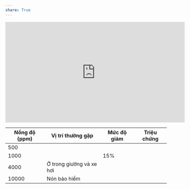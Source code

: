 ```yaml
---
share: True
---
```

<iframe width="560" height="315" src="https://www.youtube.com/embed/1Nh_vxpycEA" title="YouTube video player" frameborder="0" allow="accelerometer; autoplay; clipboard-write; encrypted-media; gyroscope; picture-in-picture; web-share" allowfullscreen></iframe>

| Nồng độ (ppm) | Vị trí thường gặp        | Mức độ giảm | Triệu chứng |
| ------------- | ------------------------ | ----------- | ----------- |
| 500           |                          |             |             |
| 1000          |                          | 15%         |             |
| 4000          | Ở trong giường và xe hơi |             |             |
| 10000         | Nón bảo hiểm             |             |             |
